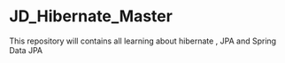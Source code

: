 # JD_Hibernate_Master
This repository will contains all learning about hibernate , JPA and Spring Data JPA
